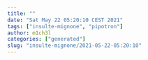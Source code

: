 ```yaml
---
title: ""
date: "Sat May 22 05:20:10 CEST 2021"
tags: ["insulte-mignone", "pipotron"]
author: m1ch3l
categories: ["generated"]
slug: "insulte-mignone/2021-05-22-05:20:10"
---
```



